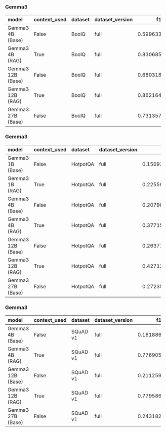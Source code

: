 ### Gemma3

| model             | context_used   | dataset   | dataset_version   |       f1 |       em |   pred_tokens_per_question |   total_tokens |   energy_kWh_per_question |   inference_energy_kWh |   retrieval_energy_kWh |   emissions_kg_per_question |   inference_emissions_kg_per_question |   retrieval_emissions_kg_per_question |   time_s_per_question | total_time   |
|:------------------|:---------------|:----------|:------------------|---------:|---------:|---------------------------:|---------------:|--------------------------:|-----------------------:|-----------------------:|----------------------------:|--------------------------------------:|--------------------------------------:|----------------------:|:-------------|
| Gemma3 4B (Base)  | False          | BoolQ     | full              | 0.599633 | 0.599633 |                   2.000000 |           6544 |                  0.000067 |               0.000067 |               0.000000 |                    0.000019 |                              0.000019 |                              0.000000 |              0.238897 | 0:13:01      |
| Gemma3 4B (RAG)   | True           | BoolQ     | full              | 0.830685 | 0.830685 |                   1.942848 |           6357 |                  0.000081 |               0.000074 |               0.000007 |                    0.000017 |                              0.000016 |                              0.000001 |              0.293497 | 0:16:00      |
| Gemma3 12B (Base) | False          | BoolQ     | full              | 0.680318 | 0.680318 |                   1.007335 |           3296 |                  0.000085 |               0.000085 |               0.000000 |                    0.000023 |                              0.000023 |                              0.000000 |              0.304952 | 0:16:37      |
| Gemma3 12B (RAG)  | True           | BoolQ     | full              | 0.862164 | 0.862164 |                   1.000611 |           3274 |                  0.000117 |               0.000110 |               0.000008 |                    0.000033 |                              0.000031 |                              0.000002 |              0.423838 | 0:23:06      |
| Gemma3 27B (Base) | False          | BoolQ     | full              | 0.731357 | 0.731357 |                   1.000306 |           3273 |                  0.000110 |               0.000110 |               0.000000 |                    0.000032 |                              0.000032 |                              0.000000 |              0.396228 | 0:21:36      |

### Gemma3

| model             | context_used   | dataset   | dataset_version   |       f1 |       em |   pred_tokens_per_question |   total_tokens |   energy_kWh_per_question |   inference_energy_kWh |   retrieval_energy_kWh |   emissions_kg_per_question |   inference_emissions_kg_per_question |   retrieval_emissions_kg_per_question |   time_s_per_question | total_time   |
|:------------------|:---------------|:----------|:------------------|---------:|---------:|---------------------------:|---------------:|--------------------------:|-----------------------:|-----------------------:|----------------------------:|--------------------------------------:|--------------------------------------:|----------------------:|:-------------|
| Gemma3 1B (Base)  | False          | HotpotQA  | full              | 0.156939 | 0.104780 |                   3.678234 |          27241 |                  0.000075 |               0.000075 |               0.000000 |                    0.000021 |                              0.000021 |                              0.000000 |              0.267931 | 0:33:04      |
| Gemma3 1B (RAG)   | True           | HotpotQA  | full              | 0.225592 | 0.143667 |                  42.156630 |         312212 |                  0.000230 |               0.000212 |               0.000018 |                    0.000067 |                              0.000062 |                              0.000005 |              0.744636 | 1:31:54      |
| Gemma3 4B (Base)  | False          | HotpotQA  | full              | 0.207988 | 0.138806 |                   4.615042 |          34179 |                  0.000090 |               0.000090 |               0.000000 |                    0.000026 |                              0.000026 |                              0.000000 |              0.315080 | 0:38:53      |
| Gemma3 4B (RAG)   | True           | HotpotQA  | full              | 0.377153 | 0.278558 |                   4.801107 |          35557 |                  0.000163 |               0.000149 |               0.000014 |                    0.000043 |                              0.000039 |                              0.000004 |              0.547518 | 1:07:34      |
| Gemma3 12B (Base) | False          | HotpotQA  | full              | 0.263774 | 0.178909 |                   4.699703 |          34806 |                  0.000135 |               0.000135 |               0.000000 |                    0.000039 |                              0.000039 |                              0.000000 |              0.445356 | 0:54:58      |
| Gemma3 12B (RAG)  | True           | HotpotQA  | full              | 0.427127 | 0.311774 |                   3.766271 |          27893 |                  0.000294 |               0.000279 |               0.000015 |                    0.000086 |                              0.000082 |                              0.000004 |              0.913292 | 1:52:43      |
| Gemma3 27B (Base) | False          | HotpotQA  | full              | 0.272352 | 0.161761 |                   7.413314 |          54903 |                  0.000149 |               0.000149 |               0.000000 |                    0.000043 |                              0.000043 |                              0.000000 |              0.487289 | 1:00:08      |

### Gemma3

| model             | context_used   | dataset   | dataset_version   |       f1 |       em |   pred_tokens_per_question |   total_tokens |   energy_kWh_per_question |   inference_energy_kWh |   retrieval_energy_kWh |   emissions_kg_per_question |   inference_emissions_kg_per_question |   retrieval_emissions_kg_per_question |   time_s_per_question | total_time   |
|:------------------|:---------------|:----------|:------------------|---------:|---------:|---------------------------:|---------------:|--------------------------:|-----------------------:|-----------------------:|----------------------------:|--------------------------------------:|--------------------------------------:|----------------------:|:-------------|
| Gemma3 4B (Base)  | False          | SQuAD v1  | full              | 0.161886 | 0.102000 |                   3.297000 |           3297 |                  0.000089 |               0.000089 |               0.000000 |                    0.000026 |                              0.000026 |                              0.000000 |              0.320132 | 0:05:20      |
| Gemma3 4B (RAG)   | True           | SQuAD v1  | full              | 0.776905 | 0.616000 |                   3.682000 |           3682 |                  0.000099 |               0.000091 |               0.000008 |                    0.000029 |                              0.000027 |                              0.000002 |              0.357695 | 0:05:57      |
| Gemma3 12B (Base) | False          | SQuAD v1  | full              | 0.211259 | 0.138000 |                   2.968000 |           2968 |                  0.000095 |               0.000095 |               0.000000 |                    0.000028 |                              0.000028 |                              0.000000 |              0.333435 | 0:05:33      |
| Gemma3 12B (RAG)  | True           | SQuAD v1  | full              | 0.779586 | 0.607000 |                   3.268000 |           3268 |                  0.000107 |               0.000100 |               0.000007 |                    0.000031 |                              0.000029 |                              0.000002 |              0.375146 | 0:06:15      |
| Gemma3 27B (Base) | False          | SQuAD v1  | full              | 0.243182 | 0.147000 |                   5.042000 |           5042 |                  0.000138 |               0.000138 |               0.000000 |                    0.000040 |                              0.000040 |                              0.000000 |              0.458633 | 0:07:38      |

